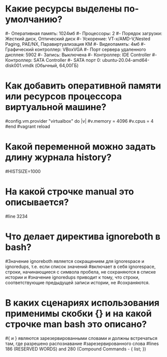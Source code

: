 # Какие ресурсы выделены по-умолчанию?
#- Оперативная память: 1024мб
#- Процессоры: 2
#- Порядок загрузки: Жесткий диск, Оптический диск
#- Ускорение: VT-x/AMD-V,Nested Paging, PAE/NX, Паравиртуализация KM
#- Видеопамять: 4мб
#- Графический контроллер: VBoxVGA
#- Порт сервера удаленного дисплея: 5902
#- Запись: Выключена
#- Контроллер: IDE Controller
#- Контроллер: SATA Controller
#- SATA порт 0: ubuntu-20.04-amd64-disk001.vmdk (Обычный, 64,00ГБ)

# Как добавить оперативной памяти или ресурсов процессора виртуальной машине?
#config.vm.provider "virtualbox" do |v|
	#v.memory = 4096
	#v.cpus = 4
#end
#vagrant reload

# Какой переменной можно задать длину журнала history?
#HISTSIZE=1000

# На какой строчке manual это описывается?
#line 3234

# Что делает директива ignoreboth в bash?
#Значение ignoreboth является сокращением для ignorespace и ignoredups, т.е. если список значений 
#включает в себя ignorespace, строки, начинающиеся с символа пробела, не сохраняются в списке истории и 
#значение ignoredups приводит к тому, что строки, соответствующие предыдущей записи истории, не 
#сохраняются.

# В каких сценариях использования применимы скобки {} и на какой строчке man bash это описано?
#{ и } являются зарезервированными словами и должны встречаться там, где разрешено распознавание 
#зарезервированного слова
#lines 186 (RESERVED WORDS) and 280 (Compound Commands - { list; })